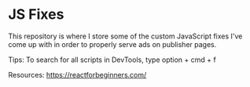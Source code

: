 # JS Fixes

This repository is where I store some of the custom JavaScript fixes I've come up with in order to properly serve ads on publisher pages.

Tips: To search for all scripts in DevTools, type option + cmd + f

Resources: https://reactforbeginners.com/
